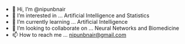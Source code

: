 - 👋 Hi, I’m @nipunbnair
- 👀 I’m interested in ... Artificial Intelligence and Statistics
- 🌱 I’m currently learning ... Artificial Intelligence 
- 💞️ I’m looking to collaborate on ... Neural Networks and Biomedicine
- 📫 How to reach me ... nipunbnair@gmail.com

<!---
nipunbnair/nipunbnair is a ✨ special ✨ repository because its `README.md` (this file) appears on your GitHub profile.
You can click the Preview link to take a look at your changes.
--->
